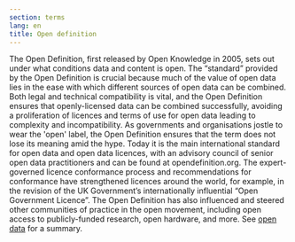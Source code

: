 ```yaml
---
section: terms
lang: en
title: Open definition
---
```


The Open Definition, first released by Open Knowledge in 2005, sets out under what conditions data and content is open. The “standard” provided by the Open Definition is crucial because much of the value of open data lies in the ease with which different sources of open data can be combined.  Both legal and technical compatibility is vital, and the Open Definition ensures that openly-licensed data can be combined successfully, avoiding a proliferation of licences and terms of use for open data leading to complexity and incompatibility. As governments and organisations jostle to wear the 'open' label, the Open Definition ensures that the term does not lose its meaning amid the hype. Today it is the main international standard for open data and open data licences, with an advisory council of senior open data practitioners and can be found at opendefinition.org. The expert-governed licence conformance process and recommendations for conformance have strengthened licences around the world, for example, in the revision of the UK Government’s internationally influential “Open Government Licence”. The Open Definition has also influenced and steered other communities of practice in the open movement, including open access to publicly-funded research, open hardware, and more.  See [open data](../open-data/) for a summary.
